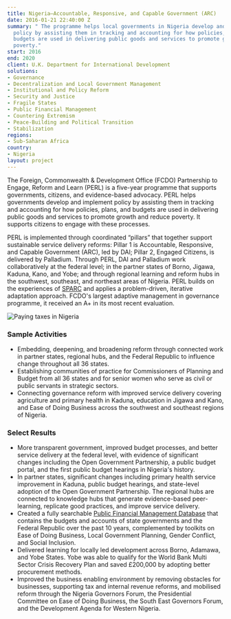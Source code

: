 ```yaml
---
title: Nigeria—Accountable, Responsive, and Capable Government (ARC)
date: 2016-01-21 22:40:00 Z
summary: " The programme helps local governments in Nigeria develop and implement
  policy by assisting them in tracking and accounting for how policies, plans, and
  budgets are used in delivering public goods and services to promote growth and reduce
  poverty."
start: 2016
end: 2020
client: U.K. Department for International Development
solutions:
- Governance
- Decentralization and Local Government Management
- Institutional and Policy Reform
- Security and Justice
- Fragile States
- Public Financial Management
- Countering Extremism
- Peace-Building and Political Transition
- Stabilization
regions:
- Sub-Saharan Africa
country:
- Nigeria
layout: project
---
```


The Foreign, Commonwealth & Development Office (FCDO) Partnership to Engage, Reform and Learn (PERL) is a five-year programme that supports governments, citizens, and evidence-based advocacy. PERL helps governments develop and implement policy by assisting them in tracking and accounting for how policies, plans, and budgets are used in delivering public goods and services to promote growth and reduce poverty. It supports citizens to engage with these processes.

PERL is implemented through coordinated “pillars” that together support sustainable service delivery reforms: Pillar 1 is Accountable, Responsive, and Capable Government (ARC), led by DAI; Pillar 2, Engaged Citizens, is delivered by Palladium. Through PERL, DAI and Palladium work collaboratively at the federal level; in the partner states of Borno, Jigawa, Kaduna, Kano, and Yobe; and through regional learning and reform hubs in the southwest, southeast, and northeast areas of Nigeria. PERL builds on the experiences of [SPARC](https://www.dai.com/our-work/projects/nigeria-state-partnership-for-accountability-responsiveness-and-capability) and applies a problem-driven, iterative adaptation approach. FCDO's largest adaptive management in governance programme, it received an A+ in its most recent evaluation.

![Paying taxes in Nigeria](/uploads/SPARCtax.jpg)

### Sample Activities

* Embedding, deepening, and broadening reform through connected work in partner states, regional hubs, and the Federal Republic to influence change throughout all 36 states.
* Establishing communities of practice for Commissioners of Planning and Budget from all 36 states and for senior women who serve as civil or public servants in strategic sectors.
* Connecting governance reform with improved service delivery covering agriculture and primary health in Kaduna, education in Jigawa and Kano, and Ease of Doing Business across the southwest and southeast regions of Nigeria.

### Select Results

* More transparent government, improved budget processes, and better service delivery at the federal level, with evidence of significant changes including the Open Government Partnership, a public budget portal, and the first public budget hearings in Nigeria's history. 
* In partner states, significant changes including primary health service improvement in Kaduna, public budget hearings, and state-level adoption of the Open Government Partnership. The regional hubs are connected to knowledge hubs that generate evidence-based peer-learning, replicate good practices, and improve service delivery.
* Created a fully searchable [Public Financial Management Database](http://www.perlnigeria.net/new-version/resources-for-partners/perl-arc-public-financial-management-(pfm)-database) that contains the budgets and accounts of state governments and the Federal Republic over the past 10 years, complemented by toolkits on Ease of Doing Business, Local Government Planning, Gender Conflict, and Social Inclusion. 
* Delivered learning for locally led development across Borno, Adamawa, and Yobe States. Yobe was able to qualify for the World Bank Multi Sector Crisis Recovery Plan and saved £200,000 by adopting better procurement methods. 
* Improved the business enabling environment by removing obstacles for businesses, supporting tax and internal revenue reforms, and mobilised reform through the Nigeria Governors Forum, the Presidential Committee on Ease of Doing Business, the South East Governors Forum, and the Development Agenda for Western Nigeria. 